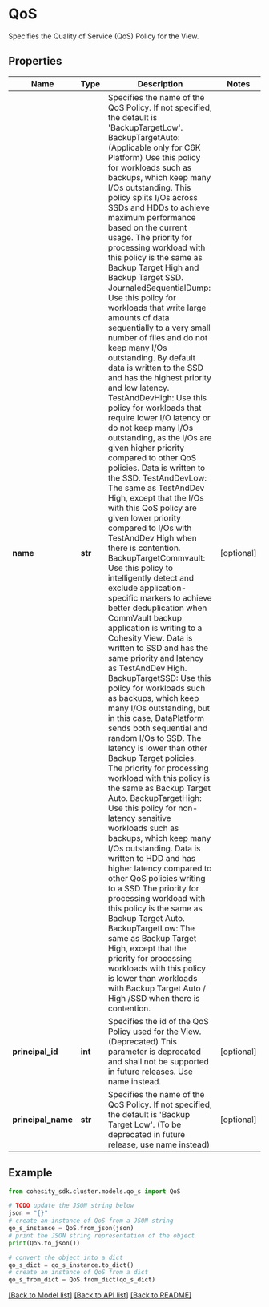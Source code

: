 # QoS

Specifies the Quality of Service (QoS) Policy for the View.

## Properties

Name | Type | Description | Notes
------------ | ------------- | ------------- | -------------
**name** | **str** | Specifies the name of the QoS Policy. If not specified, the default is &#39;BackupTargetLow&#39;.  BackupTargetAuto: (Applicable only for C6K Platform) Use this policy for workloads such as backups, which keep many I/Os outstanding. This policy splits I/Os across SSDs and HDDs to achieve maximum performance based on the current usage. The priority for processing workload with this policy is the same as Backup Target High and Backup Target SSD.  JournaledSequentialDump: Use this policy for workloads that write large amounts of data sequentially to a very small number of files and do not keep many I/Os outstanding. By default data is written to the SSD and has the highest priority and low latency.  TestAndDevHigh: Use this policy for workloads that require lower I/O latency or do not keep many I/Os outstanding, as the I/Os are given higher priority compared to other QoS policies. Data is written to the SSD.  TestAndDevLow: The same as TestAndDev High, except that the I/Os with this QoS policy are given lower priority compared to I/Os with TestAndDev High when there is contention.  BackupTargetCommvault: Use this policy to intelligently detect and exclude application-specific markers to achieve better deduplication when CommVault backup application is writing to a Cohesity View. Data is written to SSD and has the same priority and latency as TestAndDev High.  BackupTargetSSD: Use this policy for workloads such as backups, which keep many I/Os outstanding, but in this case, DataPlatform sends both sequential and random I/Os to SSD. The latency is lower than other Backup Target policies. The priority for processing workload with this policy is the same as Backup Target Auto.  BackupTargetHigh: Use this policy for non-latency sensitive workloads such as backups, which keep many I/Os outstanding. Data is written to HDD and has higher latency compared to other QoS policies writing to a SSD The priority for processing workload with this policy is the same as Backup Target Auto.  BackupTargetLow: The same as Backup Target High, except that the priority for processing workloads with this policy is lower than workloads with Backup Target Auto / High /SSD when there is contention. | [optional] 
**principal_id** | **int** | Specifies the id of the QoS Policy used for the View. (Deprecated) This parameter is deprecated and shall not be supported in future releases. Use name instead. | [optional] 
**principal_name** | **str** | Specifies the name of the QoS Policy. If not specified, the default is &#39;Backup Target Low&#39;. (To be deprecated in future release, use name instead) | [optional] 

## Example

```python
from cohesity_sdk.cluster.models.qo_s import QoS

# TODO update the JSON string below
json = "{}"
# create an instance of QoS from a JSON string
qo_s_instance = QoS.from_json(json)
# print the JSON string representation of the object
print(QoS.to_json())

# convert the object into a dict
qo_s_dict = qo_s_instance.to_dict()
# create an instance of QoS from a dict
qo_s_from_dict = QoS.from_dict(qo_s_dict)
```
[[Back to Model list]](../README.md#documentation-for-models) [[Back to API list]](../README.md#documentation-for-api-endpoints) [[Back to README]](../README.md)


